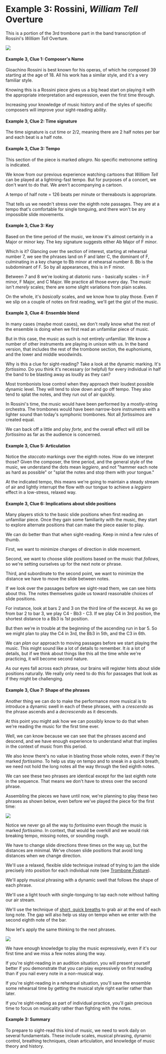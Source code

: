 # Example 3: Rossini, _William Tell_ Overture 

This is a portion of the 3rd trombone part in the band transcription of Rossini's _William Tell_ Overture. 

![](images/william-tell-trombone-3.jpg)

#### Example 3, Clue 1: Composer's Name 

Gioachino Rossini is best known for his operas, of which he composed 39 starting at the age of 18. All his work has a similar style, and it's a very familiar style. 

Knowing this is a Rossini piece gives us a big head start on playing it with the appropriate interpretation and expression, even the first time through.

Increasing your knowledge of music history and of the styles of specific composers will improve your sight-reading ability. 

#### Example 3, Clue 2: Time signature 

The time signature is cut time or 2/2, meaning there are 2 half notes per bar and each beat is a half note. 

#### Example 3, Clue 3: Tempo 

This section of the piece is marked _allegro_. No specific metronome setting is indicated. 

We know from our previous experience watching cartoons that _William Tell_ can be played at a lightning-fast tempo. But for purposes of a concert, we don't want to do that. We aren't accompanying a cartoon. 

A tempo of half note = 126 beats per minute or thereabouts is appropriate. 

That tells us we needn't stress over the eighth note passages. They are at a tempo that's comfortable for single tonguing, and there won't be any impossible slide movements. 

#### Example 3, Clue 3: Key 

Based on the time period of the music, we know it's almost certainly in a Major or minor key. The key signature suggests either Ab Major of F minor. 

Which is it? Glancing over the section of interest, starting at rehearsal number 7, we see the phrases land on F and later C, the dominant of F, culminating in a key change to Bb minor at rehearsal number 8. Bb is the subdominant of F. So by all appearances, this is in F minor.

Between 7 and 8 we're looking at diatonic runs - basically scales - in F minor, F Major, and C Major. We practice all those every day. The music isn't _merely_ scales; there are some slight variations from plain scales. 

On the whole, it's _basically_ scales, and we know how to play those. Even if we slip on a couple of notes on first reading, we'll get the gist of the music.

#### Example 3, Clue 4: Ensemble blend

In many cases (maybe most cases), we don't really know what the rest of the ensemble is doing when we first read an unfamiliar piece of music. 

But in this case, the music as such is not entirely unfamiliar. We know a number of other instruments are playing in unison with us. In the band version, that includes the rest of the trombone section, the euphoniums, and the lower and middle woodwinds. 

Why is this a clue for sight-reading? Take a look at the dynamic marking. It's _fortissimo_. Do you think it's necessary (or helpful) for every individual in half the band to be blasting away as loudly as they can? 

Most trombonists lose control when they approach their loudest possible dynamic level. They will tend to slow down and go off tempo. They also tend to splat the notes, and they run out of air quickly.

In Rossini's time, the music would have been performed by a mostly-string orchestra. The trombones would have been narrow-bore instruments with a lighter sound than today's symphonic trombones. Not all _fortissimos_ are created equal.

We can back off a little and play _forte_, and the overall effect will still be _fortissimo_ as far as the audience is concerned. 

#### Example 3, Clue 5: Articulation 

Notice the _staccato_ markings over the eighth notes. How do we interpret those? Given the composer, the time period, and the general style of the music, we understand the dots mean _leggiero_, and not "hammer each note as hard as possible" or "splat the notes and stop them with your tongue."

At the indicated tempo, this means we're going to maintain a steady stream of air and lightly interrupt the flow with our tongue to achieve a _leggiero_ effect in a low-stress, relaxed way. 

#### Example 3, Clue 6: Implications about slide positions 

Many players stick to the basic slide positions when first reading an unfamiliar piece. Once they gain some familiarity with the music, they start to explore alternate positions that can make the piece easier to play. 

We can do better than that when sight-reading. Keep in mind a few rules of thumb. 

First, we want to minimize changes of direction in slide movement. 

Second, we want to choose slide positions based on the music that _follows_, so we're setting ourselves up for the next note or phrase. 

Third, and subordinate to the second point, we want to minimize the distance we have to move the slide between notes. 

If we look over the passages before we sight-read them, we can see hints about this. The notes themselves guide us toward reasonable choices of slide positions. 

For instance, look at bars 2 and 3 on the third line of the excerpt. As we go from bar 2 to bar 3, we play C4 - Bb3 - C3. If we play C4 in 3rd position, the shortest distance to a Bb3 is 1st position. 

But then we're in trouble at the beginning of the ascending run in bar 5. So we might plan to play the C4 in 3rd, the Bb3 in 5th, and the C3 in 6th. 

We can _plan_ our approach to moving passages before we start playing the music. This might sound like a lot of details to remember. It _is_ a lot of details, but if we think about things like this all the time while we're practicing, it will become second nature. 

As our eyes fall across each phrase, our brains will register hints about slide positions naturally. We really only need to do this for passages that look as if they might be challenging. 

#### Example 3, Clue 7: Shape of the phrases

Another thing we can do to make the performance more musical is to introduce a dynamic swell in each of these phrases, with a _crescendo_ as the phrase ascends and a _decrescendo_ as it descends. 

At this point you might ask how we can possibly know to do that when we're reading the music for the first time ever. 

Well, we can know because we can see that the phrases ascend and descend, and we have enough experience to understand what that implies in the context of music from this period. 

We also know there's no value in blasting those whole notes, even if they're marked _fortissimo_. To help us stay on tempo and to sneak in a quick breath, we need not hold the long notes all the way through the tied eighth notes. 

We can see these two phrases are identical except for the last eighth note in the sequence. That means we don't have to stress over the second phrase.

Assembling the pieces we have until now, we're planning to play these two phrases as shown below, even before we've played the piece for the first time: 

![](images/william-tell-1.png)

Notice we never go all the way to _fortissimo_ even though the music is marked _fortissimo_. In context, that would be overkill and we would risk breaking tempo, missing notes, or sounding rough. 

We have to change slide directions three times on the way up, but the distances are minimal. We've chosen slide positions that avoid long distances when we change direction. 

We'll use a relaxed, flexible slide technique instead of trying to jam the slide precisely into position for each individual note (see [Trombone Posture](trombone-posture.md)).

We'll apply musical phrasing with a dynamic swell that follows the shape of each phrase. 

We'll use a light touch with single-tonguing to tap each note without halting our air stream. 

We'll use the technique of [short, quick breaths](breathing.md) to grab air at the end of each long note. The gap will also help us stay on tempo when we enter with the second eighth note of the bar.

Now let's apply the same thinking to the next phrases. 

![](images/william-tell-2.png)

We have enough knowledge to play the music expressively, even if it's our first time and we miss a few notes along the way. 

If you're sight-reading in an audition situation, you will present yourself better if you demonstrate that you can play expressively on first reading than if you nail every note in a non-musical way. 

If you're sight-reading in a rehearsal situation, you'll save the ensemble some rehearsal time by getting the musical style right earlier rather than later. 

If you're sight-reading as part of individual practice, you'll gain precious time to focus on musicality rather than fighting with the notes. 

#### Example 3: Summary 

To prepare to sight-read this kind of music, we need to work daily on several fundamentals. These include scales, musical phrasing, dynamic control, breathing techniques, clean articulation, and knowledge of music theory and history.